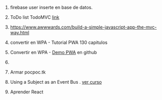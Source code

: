 1. firebase user inserte en base de datos.

1. ToDo list  TodoMVC  [link](https://github.com/tastejs/todomvc/tree/master/examples)
1. https://www.awwwards.com/build-a-simple-javascript-app-the-mvc-way.html

1. convertir en WPA - Tutorial PWA 130 capitulos
1. Convertir en WPA - [Demo PWA](https://github.com/gokulkrishh/demo-progressive-web-app) en github

1. 

1. Armar pocpoc.tk

1. Using a Subject as an Event Bus . [ver curso](https://egghead.io/lessons/rxjs-using-a-subject-as-an-event-bus)


1. Aprender React
